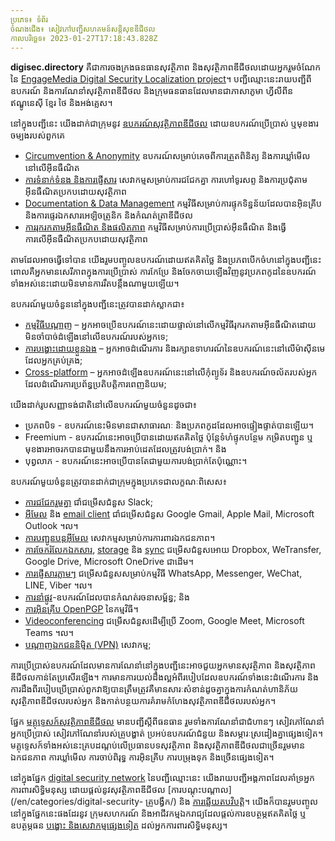 ```yaml
---
ប្រភេទ៖ ទំព័រ
ចំណងជើង៖ សៀវភៅបញ្ជីសហគមន៍សន្តិសុខឌីជីថល
កាលបរិច្ឆេទ៖ 2023-01-27T17:18:43.828Z
---
```

**digisec.directory** គឺជាការចងក្រងធនធានសុវត្ថិភាព និងសុវត្ថិភាពឌីជីថលដោយអ្នករួមចំណែកនៃ [EngageMedia Digital Security Localization project](https://engagemedia.org/projects/localization/)។ បញ្ជីឈ្មោះនេះរាយបញ្ជីពីឧបករណ៍ និងការណែនាំសុវត្ថិភាពឌីជីថល និងក្រុមធនធានដែលមានជាភាសាភូមា ហ្វីលីពីន ឥណ្ឌូនេស៊ី ខ្មែរ ថៃ និងអង់គ្លេស។

នៅក្នុងបញ្ជីនេះ យើងដាក់ជាក្រុមនូវ [ឧបករណ៍សុវត្ថិភាពឌីជីថល](/en/categories/digital-security-tools/) ដោយឧបករណ៍ប្រើប្រាស់ ឬមុខងារចម្បងរបស់ពួកគេ

* [Circumvention & Anonymity](/en/tags/circumvention-anonymity/) ឧបករណ៍សម្រាប់គេចពីការត្រួតពិនិត្យ និងការឃ្លាំមើលនៅលើអ៊ីនធឺណិត
* [ការទំនាក់ទំនង និងការផ្ញើសារ](/en/tags/communications-messaging/) សេវាកម្មសម្រាប់ការជជែកគ្នា ការហៅទូរសព្ទ និងការប្រជុំតាមអ៊ីនធឺណិតប្រកបដោយសុវត្ថិភាព
* [Documentation & Data Management](/en/tags/documentation-data-management/) កម្មវិធីសម្រាប់ការផ្ទុកទិន្នន័យដែលបានអ៊ិនគ្រីប និងការផ្ទេរឯកសារអេឡិចត្រូនិក និងកំណត់ត្រាឌីជីថល
* [ការរុករកតាមអ៊ីនធឺណិត និងផលិតភាព](/en/tags/productivity-internet-browsing/) កម្មវិធីសម្រាប់ការប្រើប្រាស់អ៊ីនធឺណិត និងធ្វើការលើអ៊ីនធឺណិតប្រកបដោយសុវត្ថិភាព

តាមដែលអាចធ្វើទៅបាន យើងរួមបញ្ចូលឧបករណ៍ដោយឥតគិតថ្លៃ និងប្រភពបើកចំហនៅក្នុងបញ្ជីនេះ ពោលគឺអ្នកមានសេរីភាពក្នុងការប្រើប្រាស់ ការកែប្រែ និងចែកចាយឡើងវិញនូវប្រភពកូដនៃឧបករណ៍ទាំងអស់នេះដោយមិនមានការរឹតបន្តឹងណាមួយឡើយ។ 

ឧបករណ៍មួយចំនួននៅក្នុងបញ្ជីនេះត្រូវបានដាក់ស្លាកជា៖

* [កម្មវិធីបណ្ដាញ](/kh/tags/web-app/) – អ្នកអាចប្រើឧបករណ៍នេះដោយផ្ទាល់នៅលើកម្មវិធីរុករកតាមអ៊ីនធឺណិតដោយមិនចាំបាច់ដំឡើងនៅលើឧបករណ៍របស់អ្នកទេ;
* [ការបង្ហោះដោយខ្លួនឯង](/kh/tags/self-hosting/) – អ្នកអាចដំណើរការ និងរក្សាឧទាហរណ៍នៃឧបករណ៍នេះនៅលើម៉ាស៊ីនមេដែលអ្នកគ្រប់គ្រង;
* [Cross-platform](/en/tags/cross-platform/) – អ្នកអាចដំឡើងឧបករណ៍នេះនៅលើកុំព្យូទ័រ និងឧបករណ៍ចល័តរបស់អ្នកដែលដំណើរការប្រព័ន្ធប្រតិបត្តិការពេញនិយម;

យើងដាក់រូបសញ្ញាទង់ជាតិនៅលើឧបករណ៍មួយចំនួនដូចជា៖

* ប្រភពបិទ - ឧបករណ៍នេះមិនមានជាសាធារណៈ និងប្រភពកូដដែលអាចផ្ទៀងផ្ទាត់បានឡើយ។
* Freemium - ឧបករណ៍នេះអាចប្រើបានដោយឥតគិតថ្លៃ ប៉ុន្តែទំហំផ្ទុកបន្ថែម កម្រិតបញ្ជូន ឬមុខងារអាចរកបានជាមួយនឹងការអាប់ដេតដែលត្រូវបង់ប្រាក់។ និង
* បុព្វលាភ - ឧបករណ៍នេះអាចប្រើបានតែជាមួយការបង់ប្រាក់តែប៉ុណ្ណោះ។

ឧបករណ៍មួយចំនួនត្រូវបានដាក់ជាក្រុមក្នុងប្រភេទជាលក្ខណៈពិសេស៖

* [ការជជែករួមគ្នា](/en/categories/collaborative-chat) ជាំជម្រើសជំនួស Slack;
* [អ៊ីមែល](/en/categories/email) និង [e​mail client](/en/categories/email-client/) ជាំជម្រើសជំនួស Google Gmail, Apple Mail, Microsoft Outlook ។ល។
* [ការបញ្ជូនបន្តអ៊ីមែល](/en/categories/email-forwarding/) សេវាកម្មសម្រាប់ការការពារឯកជនភាព។
* [ការចែករំលែកឯកសារ](/en/categories/file-sharing), [storage](/en/categories/file-storage) និង [sync](/en/categories/file-sync) ជម្រើសជំនួសអោយ Dropbox, WeTransfer, Google Drive, Microsoft OneDrive ជាដើម។
* [ការផ្ញើសារភ្លាមៗ](/en/categories/instant-messaging) ជម្រើសជំនួសសម្រាប់កម្មវិធី WhatsApp, Messenger, WeChat, LINE, Viber ។ល។
* [ការនាំផ្លូវ](/en/categories/onion-routing)-ឧបករណ៍ដែលបានកំណត់រចនាសម្ព័ន្ធ; និង
* [ការអ៊ិនគ្រីប OpenPGP](/en/categories/openpgp-encryption) នៃកម្មវិធី។
* [Videoconferencing](/en/categories/videoconferencing) ជម្រើសជំនួសដើម្បីប្រើ Zoom, Google Meet, Microsoft Teams ។ល។
* [បណ្តាញឯកជននិម្មិត (VPN)](/en/categories/virtual-private-network) សេវាកម្ម;

ការប្រើប្រាស់ឧបករណ៍ដែលមានការណែនាំនៅក្នុងបញ្ជីនេះអាចជួយអ្នកមានសុវត្ថិភាព និងសុវត្ថិភាពឌីជីថលកាន់តែប្រសើរឡើង។ ការមានការយល់ដឹងល្អអំពីរបៀបដែលឧបករណ៍ទាំងនេះដំណើរការ និងការដឹងពីរបៀបប្រើប្រាស់ពួកវាឱ្យបានត្រឹមត្រូវគឺមានសារៈសំខាន់ដូចគ្នាក្នុងការកំណត់ហានិភ័យសុវត្ថិភាពឌីជីថលរបស់អ្នក និងកាត់បន្ថយការគំរាមកំហែងសុវត្ថិភាពឌីជីថលរបស់អ្នក។

ផ្នែក [មគ្គុទ្ទេសក៍សុវត្ថិភាពឌីជីថល](/kh/categories/digital-security-guides/) មានបញ្ជីស្តីពីធនធាន រួមទាំងការណែនាំជាជំហានៗ សៀវភៅណែនាំអ្នកប្រើប្រាស់ សៀវភៅណែនាំរបស់គ្រូបង្ហាត់ ប្រអប់ឧបករណ៍ជំនួយ និងសម្ភារៈស្រដៀងគ្នាផ្សេងទៀត។ មគ្គុទ្ទេសក៍ទាំងអស់នេះគ្របដណ្តប់លើប្រធានបទសុវត្ថិភាព និងសុវត្ថិភាពឌីជីថលជាច្រើនរួមមាន ឯកជនភាព ការឃ្លាំមើល ការចាប់ពិរុទ្ធ ការអ៊ិនគ្រីប ការបម្រុងទុក និងច្រើនផ្សេងទៀត។

នៅក្នុងផ្នែក [digital security network](/categen/categoriesories/digital-security-network/) នៃបញ្ជីឈ្មោះនេះ យើងរាយបញ្ជីអង្គភាពដែលគាំទ្រអ្នកការពារសិទ្ធិមនុស្ស ដោយផ្តល់នូវសុវត្ថិភាពឌីជីថល [ការបណ្តុះបណ្តាល](/en/categories/digital-security- គ្រូបង្វឹក/) និង [ការឆ្លើយតបវិបត្តិ](/en/categories/digital-security-crisis-responders/)។ យើងក៏បានរួមបញ្ចូលនៅក្នុងផ្នែកនេះផងដែរ​នូវ ក្រុមសហករណ៍ និងអាជីវកម្មឯករាជ្យដែលផ្តល់ការឧបត្ថម្ភឥតគិតថ្លៃ ឬឧបត្ថម្ភធន [បង្ហោះ និងសេវាកម្មផ្សេងទៀត](/en/categories/digital-security-service-providers/) ដល់អ្នកការពារសិទ្ធិមនុស្ស។